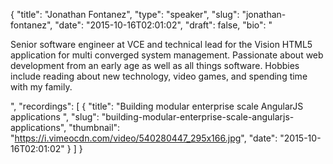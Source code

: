{
  "title": "Jonathan Fontanez",
  "type": "speaker",
  "slug": "jonathan-fontanez",
  "date": "2015-10-16T02:01:02",
  "draft": false,
  "bio": "<p>Senior software engineer at VCE and technical lead for the Vision HTML5 application for multi converged system management. Passionate about web development from an early age as well as all things software. Hobbies include reading about new technology, video games, and spending time with my family.</p>",
  "recordings": [
    {
      "title": "Building modular enterprise scale AngularJS applications ",
      "slug": "building-modular-enterprise-scale-angularjs-applications",
      "thumbnail": "https://i.vimeocdn.com/video/540280447_295x166.jpg",
      "date": "2015-10-16T02:01:02"
    }
  ]
}